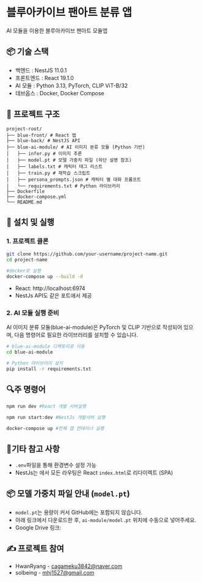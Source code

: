 # 블루아카이브 팬아트 분류 앱

AI 모듈을 이용한 블루아카이브 팬아트 모듈앱

## 📦 기술 스택

- 백엔드 : NestJS 11.0.1
- 프론트엔드 : React 19.1.0
- AI 모듈 : Python 3.13, PyTorch, CLIP ViT-B/32
- 데브옵스 : Docker, Docker Compose

## 📁 프로젝트 구조
```
project-root/
├── blue-front/ # React 앱
├── blue-back/ # NestJS API
├── blue-ai-module/ # AI 이미지 분류 모듈 (Python 기반)
│   ├── infer.py # 이미지 추론
│   ├── model.pt # 모델 가중치 파일 (하단 설명 참조)
│   ├── labels.txt # 캐릭터 태그 리스트
│   ├── train.py # 재학습 스크립트
│   ├── persona_prompts.json # 캐릭터 별 대화 프롬프트
│   └── requirements.txt # Python 라이브러리
├── Dockerfile
├── docker-compose.yml
└── README.md
```


## 🚀 설치 및 실행

### 1. 프로젝트 클론

```bash
git clone https://github.com/your-username/project-name.git
cd project-name

#docker로 실행
docker-compose up --build -d
```
- React: http://localhost:6974
- NestJs API도 같은 포트에서 제공

### 2. AI 모듈 실행 준비

AI 이미지 분류 모듈(blue-ai-module)은 PyTorch 및 CLIP 기반으로 작성되어 있으며, 다음 명령어로 필요한 라이브러리를 설치할 수 있습니다.

```bash
# blue-ai-module 디렉토리로 이동
cd blue-ai-module

# Python 라이브러리 설치
pip install -r requirements.txt
```

## 🔍주 명령어

```bash
npm run dev #React 개발 서버실행

npm run start:dev #NestJs 개발서버 실행

docker-compose up #전체 앱 컨테이너 실행
```

## 📌기타 참고 사항
- ```.env```파일을 통해 환경변수 설정 가능
- NestJs는 에서 모든 라우팅은 React ```index.html```로 리다이렉트 (SPA)

## 📦 모델 가중치 파일 안내 (`model.pt`)
- `model.pt`는 용량이 커서 GitHub에는 포함되지 않습니다.
- 아래 링크에서 다운로드한 후, `ai-module/model.pt` 위치에 수동으로 넣어주세요.
- Google Drive 링크: 

## ✍️ 프로젝트 참여
- HwanRyang - cagameku3842@naver.com
- solbeing - mhj1527@gmail.com







